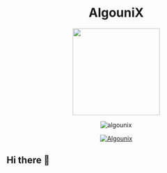 
<h1 align="center">AlgouniX</h1>

<div align=center>
        <img src="file.png" height="200">
    </div>



<p align="center"> <img src="https://komarev.com/ghpvc/?username=algounix&label=Profile%20views&color=0e75b6&style=flat" alt="algounix" /> </p>

<p align="center"> <a href="https://x.com/algounix" target="blank"><img src="https://img.shields.io/twitter/follow/AlgouniX?logo=twitter&style=for-the-badge" alt="Algounix" /></a> </p>



## Hi there 👋


